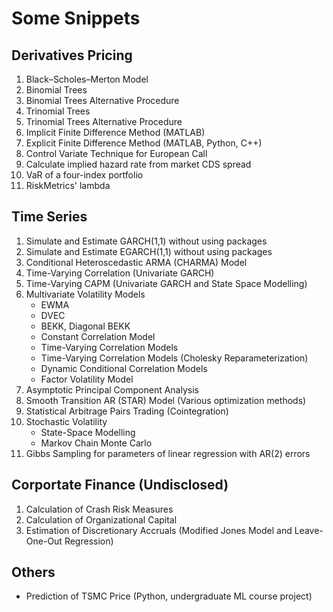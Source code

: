 # Some Snippets
## Derivatives Pricing
  1. Black–Scholes–Merton Model
  2. Binomial Trees
  3. Binomial Trees Alternative Procedure
  4. Trinomial Trees
  5. Trinomial Trees Alternative Procedure
  6. Implicit Finite Difference Method (MATLAB)
  7. Explicit Finite Difference Method (MATLAB, Python, C++)
  8. Control Variate Technique for European Call
  9. Calculate implied hazard rate from market CDS spread
  10. VaR of a four-index portfolio
  11. RiskMetrics' lambda
## Time Series
  1. Simulate and Estimate GARCH(1,1) without using packages
  2. Simulate and Estimate EGARCH(1,1) without using packages
  3. Conditional Heteroscedastic ARMA (CHARMA) Model
  4. Time-Varying Correlation (Univariate GARCH)
  5. Time-Varying CAPM (Univariate GARCH and State Space Modelling)
  6. Multivariate Volatility Models
     * EWMA
     * DVEC
     * BEKK, Diagonal BEKK
     * Constant Correlation Model
     * Time-Varying Correlation Models
     * Time-Varying Correlation Models (Cholesky Reparameterization)
     * Dynamic Conditional Correlation Models
     * Factor Volatility Model
  7. Asymptotic Principal Component Analysis
  8. Smooth Transition AR (STAR) Model (Various optimization methods)
  9. Statistical Arbitrage Pairs Trading (Cointegration)
  10. Stochastic Volatility
      * State-Space Modelling
      * Markov Chain Monte Carlo
  11. Gibbs Sampling for parameters of linear regression with AR(2) errors
## Corportate Finance (Undisclosed)
  1. Calculation of Crash Risk Measures
  2. Calculation of Organizational Capital
  3. Estimation of Discretionary Accruals (Modified Jones Model and Leave-One-Out Regression)
## Others
   * Prediction of TSMC Price (Python, undergraduate ML course project)
